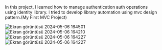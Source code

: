 In this project, I learned how to manage authentication auth operations using identity library. I tried to develop library automation using mvc design pattern.(My First MVC Project)

![Ekran görüntüsü 2024-05-06 164501](https://github.com/myemirrr/Library-Automation/assets/77809017/310cc171-7e15-4375-92a9-405885215902)
![Ekran görüntüsü 2024-05-06 164210](https://github.com/myemirrr/Library-Automation/assets/77809017/178e5781-5b43-47bb-8e1e-ca75c8825f63)
![Ekran görüntüsü 2024-05-06 164227](https://github.com/myemirrr/Library-Automation/assets/77809017/c300e140-f542-4aef-bf2c-45bda90038dd)
![Ekran görüntüsü 2024-05-06 164227](https://github.com/myemirrr/Library-Automation/assets/77809017/d07bb086-cc97-4fc1-800e-f2c45f47bfcd)



